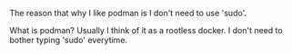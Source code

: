The reason that why I like podman is I don't need to use 'sudo'.

What is podman? Usually I think of it as a rootless docker. I don't need to bother typing 'sudo' everytime.

